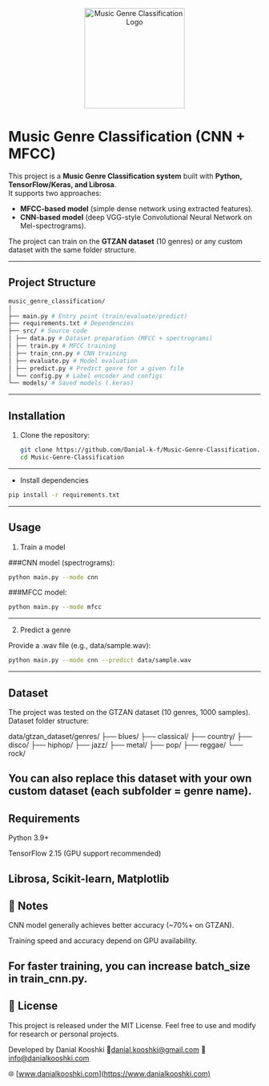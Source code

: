 <p align="center">
  <img src="Music-Genre_classification.ico" alt="Music Genre Classification Logo" width="200"/>
</p>

# Music Genre Classification (CNN + MFCC)

This project is a **Music Genre Classification system** built with **Python, TensorFlow/Keras, and Librosa**.  
It supports two approaches:
- **MFCC-based model** (simple dense network using extracted features).
- **CNN-based model** (deep VGG-style Convolutional Neural Network on Mel-spectrograms).

The project can train on the **GTZAN dataset** (10 genres) or any custom dataset with the same folder structure.

---

## Project Structure
 ```bash
music_genre_classification/
│
├── main.py # Entry point (train/evaluate/predict)
├── requirements.txt # Dependencies
├── src/ # Source code
│ ├── data.py # Dataset preparation (MFCC + spectrograms)
│ ├── train.py # MFCC training
│ ├── train_cnn.py # CNN training
│ ├── evaluate.py # Model evaluation
│ ├── predict.py # Predict genre for a given file
│ └── config.py # Label encoder and configs
└── models/ # Saved models (.keras)
 ```

---

## Installation

1. Clone the repository:
   ```bash
   git clone https://github.com/Danial-k-f/Music-Genre-Classification.git
   cd Music-Genre-Classification
---
- Install dependencies
```bash
pip install -r requirements.txt
```
---
## Usage
1. Train a model

###CNN model (spectrograms):

```bash
python main.py --mode cnn
```

###MFCC model:

```bash
python main.py --mode mfcc
```
---
2. Predict a genre

Provide a .wav file (e.g., data/sample.wav):
```bash
python main.py --mode cnn --predict data/sample.wav
```
---
## Dataset

The project was tested on the GTZAN dataset (10 genres, 1000 samples).
Dataset folder structure:

data/gtzan_dataset/genres/
    ├── blues/
    ├── classical/
    ├── country/
    ├── disco/
    ├── hiphop/
    ├── jazz/
    ├── metal/
    ├── pop/
    ├── reggae/
    └── rock/


You can also replace this dataset with your own custom dataset (each subfolder = genre name).
---
## Requirements

Python 3.9+

TensorFlow 2.15 (GPU support recommended)

Librosa, Scikit-learn, Matplotlib
---
## 📌 Notes

CNN model generally achieves better accuracy (~70%+ on GTZAN).

Training speed and accuracy depend on GPU availability.

For faster training, you can increase batch_size in train_cnn.py.
---

## 📜 License

This project is released under the MIT License.
Feel free to use and modify for research or personal projects.

 Developed by Danial Kooshki
📧danial.kooshki@gmail.com
📧 info@danialkooshki.com

🌐 [www.danialkooshki.com](https://www.danialkooshki.com)



